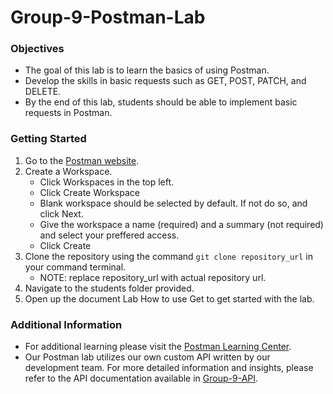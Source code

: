 # Group-9-Postman-Lab
### Objectives
- The goal of this lab is to learn the basics of using Postman.
- Develop the skills in basic requests such as GET, POST, PATCH, and DELETE.
- By the end of this lab, students should be able to implement basic requests in Postman.

### Getting Started
1. Go to the [Postman website](https://www.postman.com/).
2. Create a Workspace.
   - Click Workspaces in the top left.
   - Click Create Workspace
   - Blank workspace should be selected by default. If not do so, and click Next.
   - Give the workspace a name (required) and a summary (not required) and select your preffered access.
   - Click Create
3. Clone the repository using the command `git clone repository_url` in your command terminal.
   - NOTE: replace repository_url with actual repository url.
4. Navigate to the students folder provided.
5. Open up the document Lab How to use Get to get started with the lab.

### Additional Information
- For additional learning please visit the [Postman Learning Center](https://learning.postman.com/).
- Our Postman lab utilizes our own custom API written by our development team. For more detailed information and insights, please refer to the API documentation available in [Group-9-API](https://github.com/CSC-256-Group-Project-9/Group-9-API).
